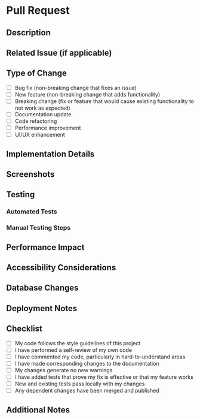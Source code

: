 # Pull Request

## Description
<!-- Provide a clear and concise description of the changes introduced in this PR -->

## Related Issue (if applicable)
<!-- Link to the issue this PR addresses if applicable. Remove if not. Use format: Fixes #123 or Relates to #123 -->

## Type of Change
<!-- Mark the relevant option with an 'x' (no spaces around x) -->
- [ ] Bug fix (non-breaking change that fixes an issue)
- [ ] New feature (non-breaking change that adds functionality)
- [ ] Breaking change (fix or feature that would cause existing functionality to not work as expected)
- [ ] Documentation update
- [ ] Code refactoring
- [ ] Performance improvement
- [ ] UI/UX enhancement

## Implementation Details
<!-- Explain the key technical decisions and approach taken to implement the changes -->

## Screenshots
<!-- If applicable, add screenshots to help explain your changes -->

## Testing
<!-- Describe the tests you ran to verify your changes -->

### Automated Tests
<!-- List any new or modified automated tests -->

### Manual Testing Steps
<!-- Steps to manually verify the changes work as expected -->

## Performance Impact
<!-- Describe any performance impacts (positive or negative) -->

## Accessibility Considerations
<!-- Describe how accessibility requirements have been addressed -->

## Database Changes
<!-- Describe any changes to database schema or migrations required -->

## Deployment Notes
<!-- Include any special deployment instructions or dependencies -->

## Checklist
<!-- Mark completed items with an 'x' (no spaces around x) -->
- [ ] My code follows the style guidelines of this project
- [ ] I have performed a self-review of my own code
- [ ] I have commented my code, particularly in hard-to-understand areas
- [ ] I have made corresponding changes to the documentation
- [ ] My changes generate no new warnings
- [ ] I have added tests that prove my fix is effective or that my feature works
- [ ] New and existing tests pass locally with my changes
- [ ] Any dependent changes have been merged and published

## Additional Notes
<!-- Any other information that is important to this PR -->
